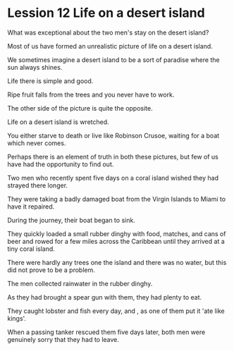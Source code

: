 # Lession 12 Life on a desert island

What was exceptional about the two men's stay on the desert island?

Most of us have formed an unrealistic picture of life on a desert island.

We sometimes imagine a desert island to be a sort of paradise where the sun always shines.

Life there is simple and good.

Ripe fruit falls from the trees and you never have to work.

The other side of the picture is quite the opposite.

Life on a desert island is wretched.

You either starve to death or live like Robinson Crusoe, waiting for a boat which never comes.

Perhaps there is an element of truth in both these pictures, but few of us have had the opportunity to find out.

Two men who recently spent five days on a coral island wished they had strayed there longer.

They were taking a badly damaged boat from the Virgin Islands to Miami to have it repaired.

During the journey, their boat began to sink.

They quickly loaded a small rubber dinghy with food, matches, and cans of beer and rowed for a few miles across the Caribbean until they arrived at a tiny coral island.

There were hardly any trees one the island and there was no water, but this did not prove to be a problem.

The men collected rainwater in the rubber dinghy.

As they had brought a spear gun with them, they had plenty to eat.

They caught lobster and fish every day, and , as one of them put it 'ate like kings'.

When a passing tanker rescued them five days later, both men were genuinely sorry that they had to leave.

